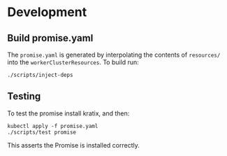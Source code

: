 # Development

## Build promise.yaml
The `promise.yaml` is generated by interpolating the contents of `resources/` into
the `workerClusterResources`. To build run:

```
./scripts/inject-deps
```


## Testing
To test the promise install kratix, and then:
```
kubectl apply -f promise.yaml
./scripts/test promise
```

This asserts the Promise is installed correctly.
